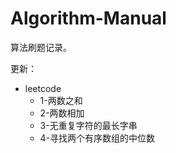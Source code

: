 # Algorithm-Manual
算法刷题记录。

更新：

- leetcode
  - 1-两数之和
  - 2-两数相加
  - 3-无重复字符的最长字串
  - 4-寻找两个有序数组的中位数

